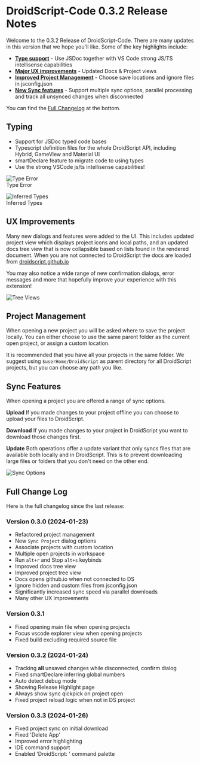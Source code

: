 # DroidScript-Code 0.3.2 Release Notes

Welcome to the 0.3.2 Release of DroidScript-Code. There are many updates in this version that we hope you'll like. Some of the key highlights include:

- [**Type support**](#typing) - Use JSDoc together with VS Code strong JS/TS intellisense capabilities
- [**Major UX improvements**](#ux-improvements) - Updated Docs & Project views
- [**Improved Project Management**](#project-management) - Choose save locations and ignore files in jsconfig.json
- [**New Sync features**](#sync-features) - Support multiple sync options, parallel processing and track all unsynced changes when disconnected

You can find the [Full Changelog](#full-change-log) at the bottom.

## Typing

- Support for JSDoc typed code bases
- Typescript definition files for the whole DroidScript API, including Hybrid, GameView and Material UI
- smartDeclare feature to migrate code to using types
- Use the strong VSCode js/ts intellisense capabilities!

![Type Error](https://imgur.com/blN1NlD.png)\
Type Error

![Inferred Types](https://imgur.com/usKhrxL.png)\
Inferred Types

## UX Improvements

Many new dialogs and features were added to the UI. This includes updated project view which displays project icons and local paths, and an updated docs tree view that is now collapsible based on lists found in the rendered document. When you are not connected to DroidScript the docs are loaded from [droidscript.github.io](https://droidscript.github.io/Docs)

You may also notice a wide range of new confirmation dialogs, error messages and more that hopefully improve your experience with this extension!

![Tree Views](https://imgur.com/uvHBtIi.png)

## Project Management

When opening a new project you will be asked where to save the project locally. You can either choose to use the same parent folder as the current open project, or assign a custom location.

It is recommended that you have all your projects in the same folder.
We suggest using `$userHome/DroidScript` as parent directory for all DroidScript projects, but you can choose any path you like.

## Sync Features

When opening a project you are offered a range of sync options. 

**Upload** If you made changes to your project offline you can choose to upload your files to DroidScript.

**Download** If you made changes to your project in DroidScript you want to download those changes first.

**Update** Both operations offer a update variant that only syncs files that are available both locally and in DroidScript. This is to prevent downloading large files or folders that you don't need on the other end.

![Sync Options](https://imgur.com/RnHdnbo.png)

## Full Change Log

Here is the full changelog since the last release:

### Version 0.3.0 (2024-01-23)
- Refactored project management
- New `Sync Project` dialog options
- Associate projects with custom location
- Multiple open projects in workspace
- Run `alt+r` and Stop `alt+s` keybinds
- Improved docs tree view
- Improved project tree view
- Docs opens github.io when not connected to DS
- Ignore hidden and custom files from jsconfig.json
- Significantly increased sync speed via parallel downloads
- Many other UX improvements

### Version 0.3.1
- Fixed opening main file when opening projects
- Focus vscode explorer view when opening projects
- Fixed build excluding required source file

### Version 0.3.2 (2024-01-24)
- Tracking **all** unsaved changes while disconnected, confirm dialog
- Fixed smartDeclare inferring global numbers
- Auto detect debug mode
- Showing Release Highlight page
- Always show sync qickpick on project open
- Fixed project reload logic when not in DS project

### Version 0.3.3 (2024-01-26)
- Fixed project sync on initial download
- Fixed 'Delete App'
- Improved error highlighting
- IDE command support
- Enabled 'DroidScript: ' command palette
